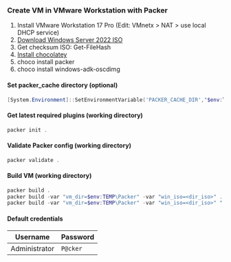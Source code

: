 ### Create VM in VMware Workstation with Packer

1. Install VMware Workstation 17 Pro (Edit: VMnetx > NAT > use local DHCP service)
2. [Download Windows Server 2022 ISO](https://www.microsoft.com/en-us/evalcenter/download-windows-server-2022)
3. Get checksum ISO: Get-FileHash <iso>
4. [Install chocolatey](https://chocolatey.org/install)
5. choco install packer
6. choco install windows-adk-oscdimg

#### Set packer_cache directory (optional)

```powershell
[System.Environment]::SetEnvironmentVariable('PACKER_CACHE_DIR',"$env:TEMP", 'User')
```

#### Get latest required plugins (working directory)

```powershell
packer init .
```

#### Validate Packer config (working directory)

```powershell
packer validate .
```

#### Build VM (working directory)

```powershell
packer build .
packer build -var "vm_dir=$env:TEMP\Packer" -var "win_iso=<dir_iso>" .
packer build -var "vm_dir=$env:TEMP\Packer" -var "win_iso=<dir_iso>" ".\w2k22.pkr.hcl"
```

#### Default credentials

| Username      | Password    |
| ------------- | ----------- |
| Administrator | `P@cker`    |